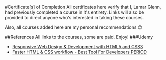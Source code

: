 #Certificate[s] of Completion
All certificates here verify that I, Lamar Glenn, had previously completed a course in it's entirety. Links will also be provided to direct anyone who's interested in taking these courses. 

Also, all courses added here are my personal recommendations :wink:

##References
All links to the courses, some are paid. Enjoy!
###Udemy
* [Responsive Web Design & Development with HTML5 and CSS3](https://www.udemy.com/design-and-develop-a-killer-website-with-html5-and-css3/)
* [Faster HTML & CSS workflow - Best Tool For Developers PERIOD](https://www.udemy.com/emmet-start-coding-html-and-css-fast-and-easy/)